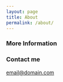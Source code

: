 ```yaml
---
layout: page
title: About
permalink: /about/
---
```




### More Information



### Contact me

[email@domain.com](mailto:email@domain.com)
